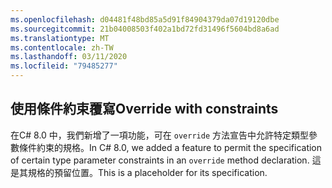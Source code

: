 ```yaml
---
ms.openlocfilehash: d04481f48bd85a5d91f84904379da07d19120dbe
ms.sourcegitcommit: 21b04008503f402a1bd72fd31496f5604bd8a6ad
ms.translationtype: MT
ms.contentlocale: zh-TW
ms.lasthandoff: 03/11/2020
ms.locfileid: "79485277"
---
```

## <a name="override-with-constraints"></a><span data-ttu-id="3d7c1-101">使用條件約束覆寫</span><span class="sxs-lookup"><span data-stu-id="3d7c1-101">Override with constraints</span></span>

<span data-ttu-id="3d7c1-102">在C# 8.0 中，我們新增了一項功能，可在 `override` 方法宣告中允許特定類型參數條件約束的規格。</span><span class="sxs-lookup"><span data-stu-id="3d7c1-102">In C# 8.0, we added a feature to permit the specification of certain type parameter constraints in an `override` method declaration.</span></span> <span data-ttu-id="3d7c1-103">這是其規格的預留位置。</span><span class="sxs-lookup"><span data-stu-id="3d7c1-103">This is a placeholder for its specification.</span></span>
